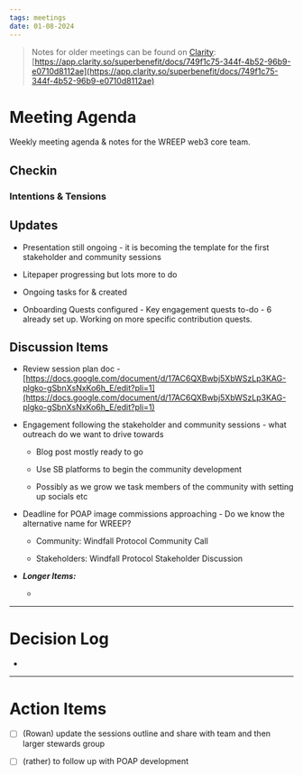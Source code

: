 ```yaml
---
tags: meetings
date: 01-08-2024
---
```


> Notes for older meetings can be found on [Clarity](https://app.clarity.so/superbenefit/docs/749f1c75-344f-4b52-96b9-e0710d8112ae):
> [https://app.clarity.so/superbenefit/docs/749f1c75-344f-4b52-96b9-e0710d8112ae](https://app.clarity.so/superbenefit/docs/749f1c75-344f-4b52-96b9-e0710d8112ae)

# Meeting Agenda

Weekly meeting agenda & notes for the WREEP web3 core team.

## Checkin

### Intentions & Tensions

## Updates

- Presentation still ongoing - it is becoming the template for the first stakeholder and community sessions

- Litepaper progressing but lots more to do

- Ongoing tasks for  &  created

- Onboarding Quests configured - Key engagement quests to-do - 6 already set up. Working on more specific contribution quests. 

## Discussion Items

-  Review session plan doc - [https://docs.google.com/document/d/17AC6QXBwbj5XbWSzLp3KAG-plgko-gSbnXsNxKo6h_E/edit?pli=1](https://docs.google.com/document/d/17AC6QXBwbj5XbWSzLp3KAG-plgko-gSbnXsNxKo6h_E/edit?pli=1)

- Engagement following the stakeholder and community sessions - what outreach do we want to drive towards 

  - Blog post mostly ready to go

  - Use SB platforms to begin the community development

  - Possibly as we grow we task members of the community with setting up socials etc

- Deadline for POAP image commissions approaching - Do we know the alternative name for WREEP?

  - Community: Windfall Protocol Community Call

  - Stakeholders: Windfall Protocol Stakeholder Discussion

- **_Longer Items:_**

  -  

---

# Decision Log

- 

---

# Action Items

- [ ] (Rowan) update the sessions outline and share with team and then larger stewards group

- [ ] (rather) to follow up with POAP development 